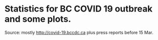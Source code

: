 # Statistics for BC COVID 19 outbreak and some plots.

Source: mostly http://covid-19.bccdc.ca plus press reports before 15 Mar.  
